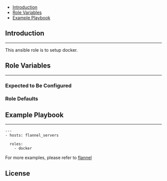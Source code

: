 * [Introduction](#1)
* [Role Variables](#2)
* [Example Playbook](#3)

## <a name="1">Introduction</a>
--------------

This ansible role is to setup docker.

## <a name="2">Role Variables</a>
--------------

### Expected to Be Configured


### Role Defaults


## <a name="3">Example Playbook</a>
----------------

```
---
- hosts: flannel_servers 

  roles:
    - docker

```    

For more examples, please refer to [flannel](https://github.com/open-estuary/appbenchmark/tree/master/apps/docker_net/flannel)

License
-------
